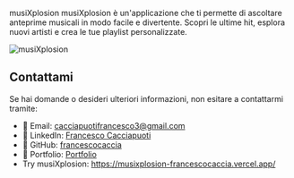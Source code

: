 musiXplosion
musiXplosion è un'applicazione che ti permette di ascoltare anteprime musicali in modo facile e divertente. Scopri le ultime hit, esplora nuovi artisti e crea le tue playlist personalizzate.

![musiXplosion](https://github.com/francescocaccia/musiXplosion/assets/123968277/6ad5d480-4cf9-4b6d-b968-a8229c754702)


## Contattami

Se hai domande o desideri ulteriori informazioni, non esitare a contattarmi tramite:

- 📧 Email: [cacciapuotifrancesco3@gmail.com](mail:cacciapuotifrancesco3@gmail.com)
- 👥 LinkedIn: [Francesco Cacciapuoti](https://www.linkedin.com/in/francesco-cacciapuoti-45019718a/)
- 🐙 GitHub: [francescocaccia](https://github.com/francescocaccia)
- 📒 Portfolio: [Portfolio](https://portfolio-francesco-cacciapuoti.vercel.app/)
- Try musiXplosion: https://musixplosion-francescocaccia.vercel.app/
